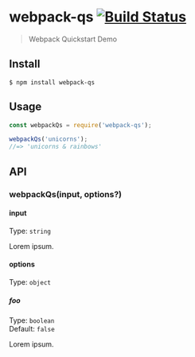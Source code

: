 # webpack-qs [![Build Status](https://travis-ci.com/patevs/webpack-qs.svg?branch=master)](https://travis-ci.com/patevs/webpack-qs)

> Webpack Quickstart Demo


## Install

```
$ npm install webpack-qs
```


## Usage

```js
const webpackQs = require('webpack-qs');

webpackQs('unicorns');
//=> 'unicorns & rainbows'
```


## API

### webpackQs(input, options?)

#### input

Type: `string`

Lorem ipsum.

#### options

Type: `object`

##### foo

Type: `boolean`<br>
Default: `false`

Lorem ipsum.
